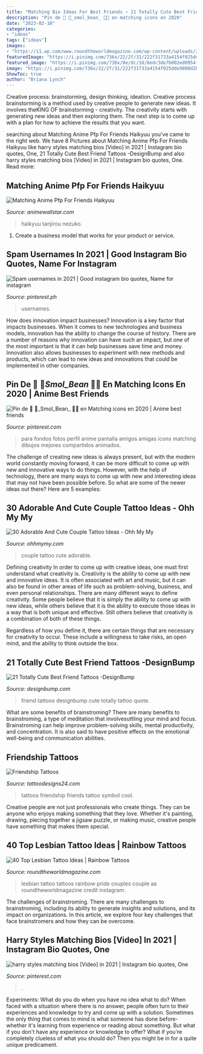 ```yaml
---
title: "Matching Bio Ideas For Best Friends ~ 21 Totally Cute Best Friend Tattoos -designbump"
description: "Pin de 🌱 🏼_smol_bean_ 🏼🌱 en matching icons en 2020"
date: "2023-02-10"
categories:
- "ideas"
tags: ["ideas"]
images:
- "https://i1.wp.com/www.roundtheworldmagazine.com/wp-content/uploads/2017/11/Lesbian-tattoo-rainbow-tattoo.jpg?resize=950%2C1267"
featuredImage: "https://i.pinimg.com/736x/22/2f/31/222f31733a4154f025dde9800d2b2822.jpg"
featured_image: "https://i.pinimg.com/736x/8e/dc/3d/8edc3de7b002ed0954f3ee512e4c94c0.jpg"
image: "https://i.pinimg.com/736x/22/2f/31/222f31733a4154f025dde9800d2b2822.jpg"
ShowToc: true
author: "Briana Lynch"
---
```



Creative process: brainstorming, design thinking, ideation.
Creative process brainstorming is a method used by creative people to generate new ideas. It involves theKING OF brainstorming - creativity. The creativity starts with generating new ideas and then exploring them. The next step is to come up with a plan for how to achieve the results that you want.

	

		
searching about Matching Anime Pfp For Friends Haikyuu you've came to the right web. We have 8 Pictures about Matching Anime Pfp For Friends Haikyuu like harry styles matching bios [Video] in 2021 | Instagram bio quotes, One, 21 Totally Cute Best Friend Tattoos -DesignBump and also harry styles matching bios [Video] in 2021 | Instagram bio quotes, One. Read more:
		
    
## Matching Anime Pfp For Friends Haikyuu

<img loading=lazy src="https://i.pinimg.com/originals/04/fd/a3/04fda36a679616dddeafea86bee0f936.jpg" onerror="this.onerror=null;this.src='https://tse3.mm.bing.net/th?id=OIP.JN8EWlNyKahjXXQFlWyS4QHaHF&amp;pid=15.1';" alt="Matching Anime Pfp For Friends Haikyuu">

_Source: animewallstar.com_

>haikyuu tanjirou nezuko. 

	

1. Create a business model that works for your product or service.

    
## Spam Usernames In 2021 | Good Instagram Bio Quotes, Name For Instagram

<img loading=lazy src="https://i.pinimg.com/736x/22/2f/31/222f31733a4154f025dde9800d2b2822.jpg" onerror="this.onerror=null;this.src='https://tse3.mm.bing.net/th?id=OIP.xVC-bBy9M8IWEmSRt-8MIAHaJE&amp;pid=15.1';" alt="Spam usernames in 2021 | Good instagram bio quotes, Name for instagram">

_Source: pinterest.ph_

>usernames. 

	

How does innovation impact businesses?
Innovation is a key factor that impacts businesses. When it comes to new technologies and business models, innovation has the ability to change the course of history. There are a number of reasons why innovation can have such an impact, but one of the most important is that it can help businesses save time and money. Innovation also allows businesses to experiment with new methods and products, which can lead to new ideas and innovations that could be implemented in other companies.

    
## Pin De 🌱 🏼_Smol_Bean_ 🏼🌱 En Matching Icons En 2020 | Anime Best Friends

<img loading=lazy src="https://i.pinimg.com/736x/8e/dc/3d/8edc3de7b002ed0954f3ee512e4c94c0.jpg" onerror="this.onerror=null;this.src='https://tse2.mm.bing.net/th?id=OIP.tgMYHNnWo2anXfC1FhUMgQAAAA&amp;pid=15.1';" alt="Pin de 🌱 🏼_Smol_Bean_ 🏼🌱 en Matching icons en 2020 | Anime best friends">

_Source: pinterest.com_

>para fondos fotos perfil anime pantalla amigos amigas icons matching dibujos mejores compartidos animados. 

	

The challenge of creating new ideas is always present, but with the modern world constantly moving forward, it can be more difficult to come up with new and innovative ways to do things. However, with the help of technology, there are many ways to come up with new and interesting ideas that may not have been possible before. So what are some of the newer ideas out there? Here are 5 examples: 

    
## 30 Adorable And Cute Couple Tattoo Ideas - Ohh My My

<img loading=lazy src="http://ohhmymy.com/wp-content/uploads/2016/12/couple-tattoo.jpg" onerror="this.onerror=null;this.src='https://tse1.mm.bing.net/th?id=OIP.BJXXFJ9hDyvdZquidO9gwwHaKI&amp;pid=15.1';" alt="30 Adorable And Cute Couple Tattoo Ideas - Ohh My My">

_Source: ohhmymy.com_

>couple tattoo cute adorable. 

	

Defining creativity
In order to come up with creative ideas, one must first understand what creativity is. Creativity is the ability to come up with new and innovative ideas. It is often associated with art and music, but it can also be found in other areas of life such as problem-solving, business, and even personal relationships.
There are many different ways to define creativity. Some people believe that it is simply the ability to come up with new ideas, while others believe that it is the ability to execute those ideas in a way that is both unique and effective. Still others believe that creativity is a combination of both of these things.

Regardless of how you define it, there are certain things that are necessary for creativity to occur. These include a willingness to take risks, an open mind, and the ability to think outside the box.

    
## 21 Totally Cute Best Friend Tattoos -DesignBump

<img loading=lazy src="https://cdn.designbump.com/wp-content/uploads/2015/11/Best-Friend-Tattoo-Quote-On-Back.png" onerror="this.onerror=null;this.src='https://tse2.mm.bing.net/th?id=OIP.Y0iyTU8ExU7MO2QWvmTjAwAAAA&amp;pid=15.1';" alt="21 Totally Cute Best Friend Tattoos -DesignBump">

_Source: designbump.com_

>friend tattoos designbump cute totally tattoo quote. 

	

What are some benefits of brainstroming?
There are many benefits to brainstroming, a type of meditation that involvesuttling your mind and focus. Brainstroming can help improve problem-solving skills, mental productivity, and concentration. It is also said to have positive effects on the emotional well-being and communication abilities.

    
## Friendship Tattoos

<img loading=lazy src="http://www.tattoodesigns24.com/wp-content/uploads/2015/01/Best-Friends-Tattoos.jpg" onerror="this.onerror=null;this.src='https://tse2.mm.bing.net/th?id=OIP.LJmfBRLBvHrNxDBQ6FL7agHaJ6&amp;pid=15.1';" alt="Friendship Tattoos">

_Source: tattoodesigns24.com_

>tattoos friendship friends tattoo symbol cool. 

	

Creative people are not just professionals who create things. They can be anyone who enjoys making something that they love. Whether it's painting, drawing, piecing together a jigsaw puzzle, or making music, creative people have something that makes them special.

    
## 40 Top Lesbian Tattoo Ideas | Rainbow Tattoos

<img loading=lazy src="https://i1.wp.com/www.roundtheworldmagazine.com/wp-content/uploads/2017/11/Lesbian-tattoo-rainbow-tattoo.jpg?resize=950%2C1267" onerror="this.onerror=null;this.src='https://tse3.mm.bing.net/th?id=OIP.dZO2H_YSmx7ftIOK-n72wAHaJ4&amp;pid=15.1';" alt="40 Top Lesbian Tattoo Ideas | Rainbow Tattoos">

_Source: roundtheworldmagazine.com_

>lesbian tattoo tattoos rainbow pride couples couple aa roundtheworldmagazine credit instagram. 

	

The challenges of brainstroming.
There are many challenges to brainstroming, including its ability to generate insights and solutions, and its impact on organizations. In this article, we explore four key challenges that face brainstromers and how they can be overcome.

    
## Harry Styles Matching Bios [Video] In 2021 | Instagram Bio Quotes, One

<img loading=lazy src="https://i.pinimg.com/736x/cb/f6/a5/cbf6a5a1321a616734a74322bcd76f49.jpg" onerror="this.onerror=null;this.src='https://tse2.mm.bing.net/th?id=OIP.2bkDK260s3qJtie1F4hF-gHaNK&amp;pid=15.1';" alt="harry styles matching bios [Video] in 2021 | Instagram bio quotes, One">

_Source: pinterest.com_

>. 

	

Experiments: What do you do when you have no idea what to do?
When faced with a situation where there is no answer, people often turn to their experiences and knowledge to try and come up with a solution. Sometimes the only thing that comes to mind is what someone has done before- whether it's learning from experience or reading about something. But what if you don't have any experience or knowledge to offer? What if you're completely clueless of what you should do? Then you might be in for a quite unique predicament.

